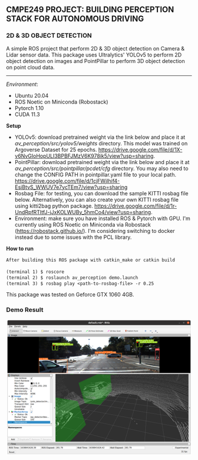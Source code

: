 ## CMPE249 PROJECT: BUILDING PERCEPTION STACK FOR AUTONOMOUS DRIVING
### 2D & 3D OBJECT DETECTION

A simple ROS project that perform 2D & 3D object detection on Camera & Lidar sensor data. This package uses Ultralytics' YOLOv5 to perform 2D object detection on images and PointPillar to perform 3D object detection on point cloud data.

---
*Environment*:
- Ubuntu 20.04
- ROS Noetic on Miniconda (Robostack)
- Pytorch 1.10
- CUDA 11.3

**Setup**
- YOLOv5: download pretrained weight via the link below and place it at *av_perception/src/yolov5/weights* directory. This model was trained on Argoverse Dataset for 25 epochs.
  https://drive.google.com/file/d/1X-v6NvGIoHopULI3BPBFJMzV6K978ik5/view?usp=sharing.
- PointPillar: download pretrained weight via the link below and place it at *av_perception/src/pointpillar/pcdet/cfg* directory. You may also need to change the CONFIG PATH in pointpillar.yaml file to your local path.
https://drive.google.com/file/d/1cjFWjIhif4-EsiBtvS_WWUV7e7ycTEm7/view?usp=sharing
- Rosbag File: for testing, you can download the sample KITTI rosbag file below. Alternatively, you can also create your own KITTI rosbag file using kitti2bag python package. https://drive.google.com/file/d/1r-UndRpfRTltfJ-jJxKOLWUBy_5hmCo4/view?usp=sharing.
- Environment: make sure you have installed ROS & Pytorch with GPU. I'm currently using ROS Noetic on Miniconda via Robostack (https://robostack.github.io/). I'm considering switching to docker instead due to some issues with the PCL library.


**How to run**
```
After building this ROS package with catkin_make or catkin build

(terminal 1) $ roscore
(terminal 2) $ roslaunch av_perception demo.launch
(terminal 3) $ rosbag play <path-to-rosbag-file> -r 0.25

```
This package was tested on Geforce GTX 1060 4GB.

### Demo Result

![image](/fig/demo.png)
